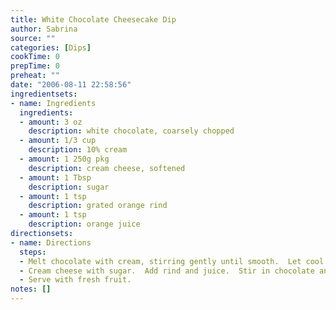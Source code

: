 ```yaml
---
title: White Chocolate Cheesecake Dip
author: Sabrina
source: ""
categories: [Dips]
cookTime: 0
prepTime: 0
preheat: ""
date: "2006-08-11 22:58:56"
ingredientsets:
- name: Ingredients
  ingredients:
  - amount: 3 oz
    description: white chocolate, coarsely chopped
  - amount: 1/3 cup
    description: 10% cream
  - amount: 1 250g pkg
    description: cream cheese, softened
  - amount: 1 Tbsp
    description: sugar
  - amount: 1 tsp
    description: grated orange rind
  - amount: 1 tsp
    description: orange juice
directionsets:
- name: Directions
  steps:
  - Melt chocolate with cream, stirring gently until smooth.  Let cool to room temperature.
  - Cream cheese with sugar.  Add rind and juice.  Stir in chocolate and cream mixture.
  - Serve with fresh fruit.
notes: []
---
```


